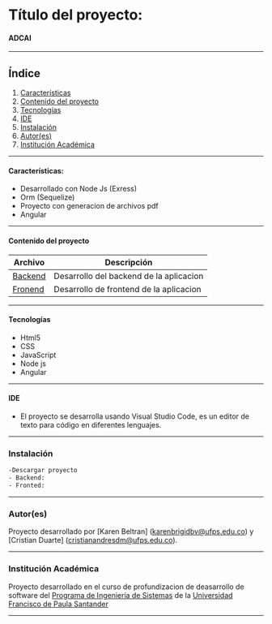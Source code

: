 # Título del proyecto:

#### ADCAI
***
## Índice
1. [Características](#caracter-sticas-)
2. [Contenido del proyecto](#contenido-del-proyecto)
3. [Tecnologías](#tecnologías)
4. [IDE](#ide)
5. [Instalación](#instalación)
6. [Autor(es)](#autores)
7. [Institución Académica](#institución-académica)
***


#### Características:

  - Desarrollado con Node Js (Exress)
  - Orm (Sequelize)
  - Proyecto con generacion de archivos pdf
  - Angular
***
  #### Contenido del proyecto

| Archivo      | Descripción  |
|--------------|--------------|
| [Backend](https://github.com/CristianDuarteM/ADCAI/tree/develop) | Desarrollo del backend de la aplicacion |
| [Fronend](https://github.com/CristianDuarteM/ADCAI/tree/develop/FrontEnd) | Desarrollo de frontend de la aplicacion|

  
***
#### Tecnologías

  - Html5
  - CSS
  - JavaScript
  - Node js
  - Angular
  
  
  ***
#### IDE

- El proyecto se desarrolla usando Visual Studio Code, es un editor de texto para código en diferentes lenguajes.

***
### Instalación

```sh
-Descargar proyecto
- Backend:
- Fronted:
```

***
### Autor(es)
Proyecto desarrollado por [Karen Beltran] (<karenbrigidbv@ufps.edu.co>) y [Cristian Duarte] (<cristianandresdm@ufps.edu.co>).


***
### Institución Académica   
Proyecto desarrollado en el curso de profundizacion de deasarrollo de software del  [Programa de Ingeniería de Sistemas] de la [Universidad Francisco de Paula Santander]


   [Programa de Ingeniería de Sistemas]:<https://ingsistemas.cloud.ufps.edu.co/>
   [Universidad Francisco de Paula Santander]:<https://ww2.ufps.edu.co/>
   
   ***
